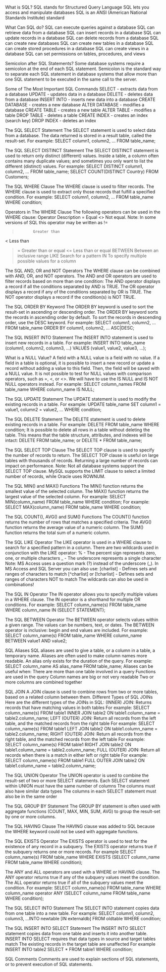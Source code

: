 What is SQL?
SQL stands for Structured Query Language
SQL lets you access and manipulate databases
SQL is an ANSI (American National Standards Institute) standard

What Can SQL do?
SQL can execute queries against a database
SQL can retrieve data from a database
SQL can insert records in a database
SQL can update records in a database
SQL can delete records from a database
SQL can create new databases
SQL can create new tables in a database
SQL can create stored procedures in a database
SQL can create views in a database
SQL can set permissions on tables, procedures, and views

Semicolon after SQL Statements?
Some database systems require a semicolon at the end of each SQL statement.
Semicolon is the standard way to separate each SQL statement in database systems that allow more than one SQL statement to be executed in the same call to the server.

Some of The Most Important SQL Commands
SELECT - extracts data from a database
UPDATE - updates data in a database
DELETE - deletes data from a database
INSERT INTO - inserts new data into a database
CREATE DATABASE - creates a new database
ALTER DATABASE - modifies a database
CREATE TABLE - creates a new table
ALTER TABLE - modifies a table
DROP TABLE - deletes a table
CREATE INDEX - creates an index (search key)
DROP INDEX - deletes an index

The SQL SELECT Statement
The SELECT statement is used to select data from a database. The data returned is stored in a result table, called the result-set.
For example: SELECT column1, column2, ... FROM table_name;

The SQL SELECT DISTINCT Statement
The SELECT DISTINCT statement is used to return only distinct (different) values.
Inside a table, a column often contains many duplicate values; and sometimes you only want to list the different (distinct) values.
For example: SELECT DISTINCT column1, column2, ... FROM table_name; SELECT COUNT(DISTINCT Country) FROM Customers;

The SQL WHERE Clause
The WHERE clause is used to filter records.
The WHERE clause is used to extract only those records that fulfill a specified condition.
For example: SELECT column1, column2, ... FROM table_name WHERE condition;

Operators in The WHERE Clause
The following operators can be used in the WHERE clause:
Operator	Description
=	         Equal
<>	         Not equal. Note: In some versions of SQL this operator may be written as !=
>	         Greater than
<	         Less than
>=	         Greater than or equal
<=	         Less than or equal
BETWEEN	     Between an inclusive range
LIKE	     Search for a pattern
IN	         To specify multiple possible values for a column

The SQL AND, OR and NOT Operators
The WHERE clause can be combined with AND, OR, and NOT operators.
The AND and OR operators are used to filter records based on more than one condition:
The AND operator displays a record if all the conditions separated by AND is TRUE.
The OR operator displays a record if any of the conditions separated by OR is TRUE.
The NOT operator displays a record if the condition(s) is NOT TRUE.

The SQL ORDER BY Keyword
The ORDER BY keyword is used to sort the result-set in ascending or descending order.
The ORDER BY keyword sorts the records in ascending order by default. To sort the records in descending order, use the DESC keyword.
For example: SELECT column1, column2, ... FROM table_name ORDER BY column1, column2, ... ASC|DESC;

The SQL INSERT INTO Statement
The INSERT INTO statement is used to insert new records in a table.
For example: INSERT INTO table_name (column1, column2, column3, ...) VALUES (value1, value2, value3, ...);

What is a NULL Value?
A field with a NULL value is a field with no value.
If a field in a table is optional, it is possible to insert a new record or update a record without adding a value to this field. Then, the field will be saved with a NULL value.
It is not possible to test for NULL values with comparison operators, such as =, <, or <>.
We will have to use the IS NULL and IS NOT NULL operators instead.
For example: SELECT column_names FROM table_name WHERE column_name IS NULL;

The SQL UPDATE Statement
The UPDATE statement is used to modify the existing records in a table.
For example: UPDATE table_name SET column1 = value1, column2 = value2, ... WHERE condition;

The SQL DELETE Statement
The DELETE statement is used to delete existing records in a table.
For example: DELETE FROM table_name WHERE condition;
It is possible to delete all rows in a table without deleting the table. This means that the table structure, attributes, and indexes will be intact:
DELETE FROM table_name; or DELETE * FROM table_name;

The SQL SELECT TOP Clause
The SELECT TOP clause is used to specify the number of records to return.
The SELECT TOP clause is useful on large tables with thousands of records. Returning a large number of records can impact on performance.
Note: Not all database systems support the SELECT TOP clause. MySQL supports the LIMIT clause to select a limited number of records, while Oracle uses ROWNUM.

The SQL MIN() and MAX() Functions
The MIN() function returns the smallest value of the selected column.
The MAX() function returns the largest value of the selected column.
For example: SELECT MIN(column_name) FROM table_name WHERE condition;
For example: SELECT MAX(column_name) FROM table_name WHERE condition;

The SQL COUNT(), AVG() and SUM() Functions
The COUNT() function returns the number of rows that matches a specified criteria.
The AVG() function returns the average value of a numeric column.
The SUM() function returns the total sum of a numeric column.

The SQL LIKE Operator
The LIKE operator is used in a WHERE clause to search for a specified pattern in a column.
There are two wildcards used in conjunction with the LIKE operator:
% - The percent sign represents zero, one, or multiple characters
_ - The underscore represents a single character
Note: MS Access uses a question mark (?) instead of the underscore (_).
In MS Access and SQL Server you can also use:
[charlist] - Defines sets and ranges of characters to match
[^charlist] or [!charlist] - Defines sets and ranges of characters NOT to match
The wildcards can also be used in combinations!

The SQL IN Operator
The IN operator allows you to specify multiple values in a WHERE clause.
The IN operator is a shorthand for multiple OR conditions.
For example: SELECT column_name(s) FROM table_name WHERE column_name IN (SELECT STATEMENT);

The SQL BETWEEN Operator
The BETWEEN operator selects values within a given range. The values can be numbers, text, or dates.
The BETWEEN operator is inclusive: begin and end values are included. 
For example: SELECT column_name(s) FROM table_name WHERE column_name BETWEEN value1 AND value2;

SQL Aliases
SQL aliases are used to give a table, or a column in a table, a temporary name.
Aliases are often used to make column names more readable.
An alias only exists for the duration of the query.
For example: SELECT column_name AS alias_name FROM table_name;
Aliases can be useful when:
There are more than one table involved in a query
Functions are used in the query
Column names are big or not very readable
Two or more columns are combined together

SQL JOIN
A JOIN clause is used to combine rows from two or more tables, based on a related column between them.
Different Types of SQL JOINs
Here are the different types of the JOINs in SQL:
(INNER) JOIN: Returns records that have matching values in both tables
For example: SELECT column_name(s) FROM table1 INNER JOIN table2 ON table1.column_name = table2.column_name;
LEFT (OUTER) JOIN: Return all records from the left table, and the matched records from the right table
For example: SELECT column_name(s) FROM table1 LEFT JOIN table2 ON table1.column_name = table2.column_name;
RIGHT (OUTER) JOIN: Return all records from the right table, and the matched records from the left table
For example: SELECT column_name(s) FROM table1 RIGHT JOIN table2 ON table1.column_name = table2.column_name;
FULL (OUTER) JOIN: Return all records when there is a match in either left or right table
For example: SELECT column_name(s) FROM table1 FULL OUTER JOIN table2 ON table1.column_name = table2.column_name;

The SQL UNION Operator
The UNION operator is used to combine the result-set of two or more SELECT statements.
Each SELECT statement within UNION must have the same number of columns
The columns must also have similar data types
The columns in each SELECT statement must also be in the same order

The SQL GROUP BY Statement
The GROUP BY statement is often used with aggregate functions (COUNT, MAX, MIN, SUM, AVG) to group the result-set by one or more columns.

The SQL HAVING Clause
The HAVING clause was added to SQL because the WHERE keyword could not be used with aggregate functions.

The SQL EXISTS Operator
The EXISTS operator is used to test for the existence of any record in a subquery.
The EXISTS operator returns true if the subquery returns one or more records.
For example SELECT column_name(s) FROM table_name WHERE EXISTS (SELECT column_name FROM table_name WHERE condition);

The ANY and ALL operators are used with a WHERE or HAVING clause.
The ANY operator returns true if any of the subquery values meet the condition.
The ALL operator returns true if all of the subquery values meet the condition.
For example: SELECT column_name(s) FROM table_name WHERE column_name operator ANY (SELECT column_name FROM table_name WHERE condition);

The SQL SELECT INTO Statement
The SELECT INTO statement copies data from one table into a new table.
For example: SELECT column1, column2, column3, ...INTO newtable [IN externaldb] FROM oldtable WHERE condition;

The SQL INSERT INTO SELECT Statement
The INSERT INTO SELECT statement copies data from one table and inserts it into another table.
INSERT INTO SELECT requires that data types in source and target tables match
The existing records in the target table are unaffected
For example INSERT INTO table2 SELECT * FROM table1 WHERE condition;

SQL Comments
Comments are used to explain sections of SQL statements, or to prevent execution of SQL statements.